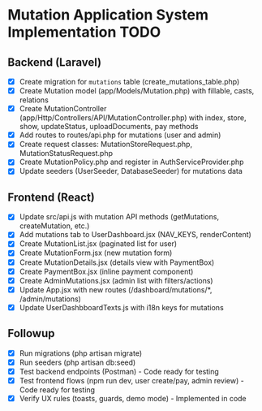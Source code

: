 # Mutation Application System Implementation TODO

## Backend (Laravel)
- [x] Create migration for `mutations` table (create_mutations_table.php)
- [x] Create Mutation model (app/Models/Mutation.php) with fillable, casts, relations
- [x] Create MutationController (app/Http/Controllers/API/MutationController.php) with index, store, show, updateStatus, uploadDocuments, pay methods
- [x] Add routes to routes/api.php for mutations (user and admin)
- [x] Create request classes: MutationStoreRequest.php, MutationStatusRequest.php
- [x] Create MutationPolicy.php and register in AuthServiceProvider.php
- [x] Update seeders (UserSeeder, DatabaseSeeder) for mutations data

## Frontend (React)
- [x] Update src/api.js with mutation API methods (getMutations, createMutation, etc.)
- [x] Add mutations tab to UserDashboard.jsx (NAV_KEYS, renderContent)
- [x] Create MutationList.jsx (paginated list for user)
- [x] Create MutationForm.jsx (new mutation form)
- [x] Create MutationDetails.jsx (details view with PaymentBox)
- [x] Create PaymentBox.jsx (inline payment component)
- [x] Create AdminMutations.jsx (admin list with filters/actions)
- [x] Update App.jsx with new routes (/dashboard/mutations/*, /admin/mutations)
- [x] Update UserDashbboardTexts.js with i18n keys for mutations

## Followup
- [x] Run migrations (php artisan migrate)
- [x] Run seeders (php artisan db:seed)
- [x] Test backend endpoints (Postman) - Code ready for testing
- [x] Test frontend flows (npm run dev, user create/pay, admin review) - Code ready for testing
- [x] Verify UX rules (toasts, guards, demo mode) - Implemented in code
